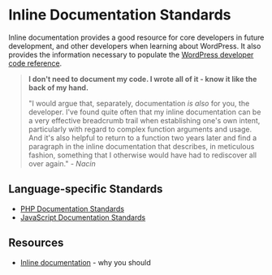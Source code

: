 # Inline Documentation Standards

Inline documentation provides a good resource for core developers in future development, and other developers when learning about WordPress. It also provides the information necessary to populate the <a href="http://developer.wordpress.org/reference/">WordPress developer code reference</a>.

<blockquote>
<strong>I don't need to document my code. I wrote all of it - know it like the back of my hand.</strong>

"I would argue that, separately, documentation <em>is also</em> for you, the developer. I've found quite often that my inline documentation can be a very effective breadcrumb trail when establishing one's own intent, particularly with regard to complex function arguments and usage. And it's also helpful to return to a function two years later and find a paragraph in the inline documentation that describes, in meticulous fashion, something that I otherwise would have had to rediscover all over again." <em>- Nacin</em>
</blockquote>

<h2>Language-specific Standards</h2>
<ul class="sub-menu">
	<li><a title="PHP Documentation Standards" href="https://developer.wordpress.org/coding-standards/inline-documentation-standards/php/">PHP Documentation Standards</a></li>
	<li><a href="https://developer.wordpress.org/coding-standards/inline-documentation-standards/javascript/">JavaScript Documentation Standards</a></li>
</ul>

<h2>Resources</h2>

<ul>
	<li><a href="https://jjj.blog/2012/06/inline-documentation/">Inline documentation</a> - why you should</li>
</ul>
